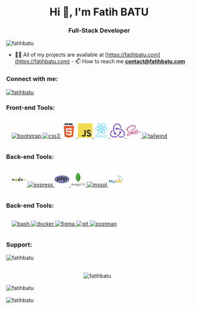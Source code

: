 <h1 align="center">Hi 👋, I'm Fatih BATU</h1>
<h3 align="center">Full-Stack Developer</h3>

<p align="left">
  <img
    src="https://komarev.com/ghpvc/?username=fatihbatu&label=Profile%20views&color=0e75b6&style=flat"
    alt="fatihbatu"
  />
</p>

- 👨‍💻 All of my projects are available at
  [https://fatihbatu.com](https://fatihbatu.com) - 📫 How to reach me
  **contact@fatihbatu.com**

<h3 align="left">Connect with me:</h3>
<p align="left">
  <a href="https://linkedin.com/in/fatihbatu" target="blank"
    ><img
      align="center"
      src="https://raw.githubusercontent.com/rahuldkjain/github-profile-readme-generator/master/src/images/icons/Social/linked-in-alt.svg"
      alt="fatihbatu"
      height="30"
      width="40"
  /></a>
</p>
<h3 align="left">Front-end Tools:</h3>
<p align="left" style="background-color: #FFFEFE; border-radius: 20px; padding: 15px;">
  <a href="https://getbootstrap.com" target="_blank" rel="noreferrer">
    <img
      src="https://www.svgrepo.com/show/353498/bootstrap.svg"
      alt="bootstrap"
      width="40"
      height="40"
    />
  </a>
  <a href="https://www.w3schools.com/css/" target="_blank" rel="noreferrer">
    <img
      src="https://www.svgrepo.com/show/452185/css-3.svg"
      alt="css3"
      width="40"
      height="40"
    />
  </a>
  <a href="https://www.w3.org/html/" target="_blank" rel="noreferrer">
    <img
      src="https://raw.githubusercontent.com/devicons/devicon/master/icons/html5/html5-original-wordmark.svg"
      alt="html5"
      width="40"
      height="40"
    />
  </a>
  <a
    href="https://developer.mozilla.org/en-US/docs/Web/JavaScript"
    target="_blank"
    rel="noreferrer"
  >
    <img
      src="https://raw.githubusercontent.com/devicons/devicon/master/icons/javascript/javascript-original.svg"
      alt="javascript"
      width="40"
      height="40"
    />
  </a>
  <a href="https://reactjs.org/" target="_blank" rel="noreferrer">
    <img
      src="https://raw.githubusercontent.com/devicons/devicon/master/icons/react/react-original-wordmark.svg"
      alt="react"
      width="40"
      height="40"
    />
  </a>
  <a href="https://redux.js.org" target="_blank" rel="noreferrer">
    <img
      src="https://raw.githubusercontent.com/devicons/devicon/master/icons/redux/redux-original.svg"
      alt="redux"
      width="40"
      height="40"
    />
  </a>
  <a href="https://sass-lang.com" target="_blank" rel="noreferrer">
    <img
      src="https://raw.githubusercontent.com/devicons/devicon/master/icons/sass/sass-original.svg"
      alt="sass"
      width="40"
      height="40"
    />
  </a>
  <a href="https://tailwindcss.com/" target="_blank" rel="noreferrer">
    <img
      src="https://www.vectorlogo.zone/logos/tailwindcss/tailwindcss-icon.svg"
      alt="tailwind"
      width="40"
      height="40"
    />
  </a>
</p>

<h3 align="left">Back-end Tools:</h3>
<p align="left" style="background-color: #FFFEFE; border-radius: 20px; padding: 15px;">
  <a href="https://nodejs.org" target="_blank" rel="noreferrer">
    <img
      src="https://raw.githubusercontent.com/devicons/devicon/master/icons/nodejs/nodejs-original-wordmark.svg"
      alt="nodejs"
      width="40"
      height="40"
    />
  </a>
  <a href="https://expressjs.com" target="_blank" rel="noreferrer">
    <img
      src="https://www.svgrepo.com/show/353724/express.svg"
      alt="express"
      width="40"
      height="40"
    />
  </a>
  <a href="https://www.php.net" target="_blank" rel="noreferrer">
    <img
      src="https://raw.githubusercontent.com/devicons/devicon/master/icons/php/php-original.svg"
      alt="php"
      width="40"
      height="40"
    />
  </a>
  <a href="https://www.mongodb.com/" target="_blank" rel="noreferrer">
    <img
      src="https://raw.githubusercontent.com/devicons/devicon/master/icons/mongodb/mongodb-original-wordmark.svg"
      alt="mongodb"
      width="40"
      height="40"
    />
  </a>
  <a
    href="https://www.microsoft.com/en-us/sql-server"
    target="_blank"
    rel="noreferrer"
  >
    <img
      src="https://www.svgrepo.com/show/303229/microsoft-sql-server-logo.svg"
      alt="mssql"
      width="40"
      height="40"
    />
  </a>
  <a href="https://www.mysql.com/" target="_blank" rel="noreferrer">
    <img
      src="https://raw.githubusercontent.com/devicons/devicon/master/icons/mysql/mysql-original-wordmark.svg"
      alt="mysql"
      width="40"
      height="40"
    />
  </a>
</p>

<h3 align="left">Back-end Tools:</h3>
<p align="left" style="background-color: #FFFEFE; border-radius: 20px; padding: 15px;">
  <a href="https://www.gnu.org/software/bash/" target="_blank" rel="noreferrer">
    <img
      src="https://www.svgrepo.com/show/353478/bash-icon.svg"
      alt="bash"
      width="40"
      height="40"
    />
  </a>
  <a href="https://www.docker.com/" target="_blank" rel="noreferrer">
    <img
      src="https://www.svgrepo.com/show/448221/docker.svg"
      alt="docker"
      width="40"
      height="40"
    />
  </a>
  <a href="https://www.figma.com/" target="_blank" rel="noreferrer">
    <img
      src="https://www.vectorlogo.zone/logos/figma/figma-icon.svg"
      alt="figma"
      width="40"
      height="40"
    />
  </a>
  <a href="https://git-scm.com/" target="_blank" rel="noreferrer">
    <img
      src="https://www.vectorlogo.zone/logos/git-scm/git-scm-icon.svg"
      alt="git"
      width="40"
      height="40"
    />
  <a href="https://postman.com" target="_blank" rel="noreferrer">
    <img
      src="https://www.vectorlogo.zone/logos/getpostman/getpostman-icon.svg"
      alt="postman"
      width="40"
      height="40"
    />
  </a>
</p>

<h3 align="left">Support:</h3>
<p>
  <a href="https://www.buymeacoffee.com/fatihbatu">
    <img
      align="left"
      src="https://cdn.buymeacoffee.com/buttons/v2/default-yellow.png"
      height="50"
      width="210"
      alt="fatihbatu"
  /></a>
</p>
<br /><br />

<p>
  <img
    align="center"
    src="https://github-readme-stats.vercel.app/api/top-langs?username=fatihbatu&show_icons=true&locale=en&layout=compact"
    alt="fatihbatu"
  />
</p>

<p>
<img
    align="center"
    src="https://github-readme-stats.vercel.app/api?username=fatihbatu&show_icons=true&locale=en"
    alt="fatihbatu"
  />
</p>

<p>
  <img
    align="center"
    src="https://github-readme-streak-stats.herokuapp.com/?user=fatihbatu&"
    alt="fatihbatu"
  />
</p>
